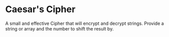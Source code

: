 # Caesar's Cipher

A small and effective Cipher that will encrypt and decrypt strings.
Provide a string or array and the number to shift the result by.
